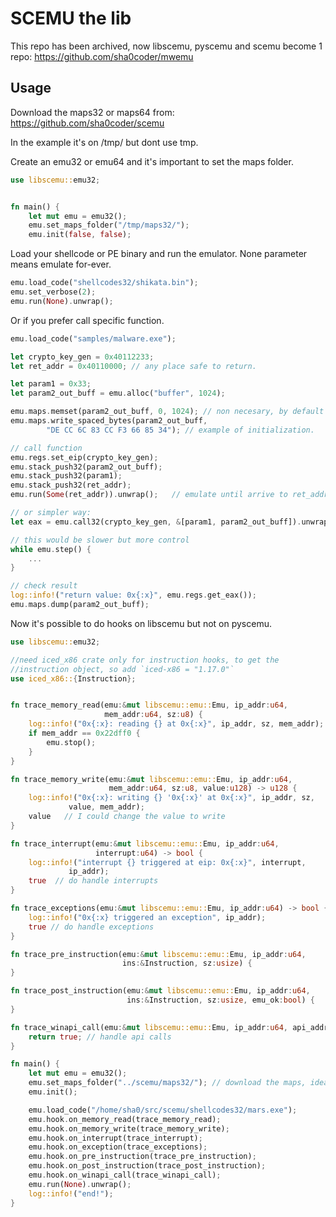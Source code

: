 
# SCEMU the lib

This repo has been archived, now libscemu, pyscemu and scemu become 1 repo:
https://github.com/sha0coder/mwemu




## Usage

Download the maps32 or maps64 from:
https://github.com/sha0coder/scemu

In the example it's on /tmp/ but dont use tmp.

Create an emu32 or emu64 and it's important to set the maps folder.

```rust
use libscemu::emu32;


fn main() {
    let mut emu = emu32();
    emu.set_maps_folder("/tmp/maps32/");
    emu.init(false, false);
```

Load your shellcode or PE binary and run the emulator.
None parameter means emulate for-ever.

```rust
emu.load_code("shellcodes32/shikata.bin");
emu.set_verbose(2);
emu.run(None).unwrap(); 
```

Or if you prefer call specific function.

```rust
emu.load_code("samples/malware.exe");

let crypto_key_gen = 0x40112233;
let ret_addr = 0x40110000; // any place safe to return.

let param1 = 0x33;
let param2_out_buff = emu.alloc("buffer", 1024);

emu.maps.memset(param2_out_buff, 0, 1024); // non necesary, by default alloc create zeros.
emu.maps.write_spaced_bytes(param2_out_buff, 
        "DE CC 6C 83 CC F3 66 85 34"); // example of initialization.

// call function
emu.regs.set_eip(crypto_key_gen);
emu.stack_push32(param2_out_buff);
emu.stack_push32(param1);
emu.stack_push32(ret_addr);
emu.run(Some(ret_addr)).unwrap();   // emulate until arrive to ret_addr

// or simpler way:
let eax = emu.call32(crypto_key_gen, &[param1, param2_out_buff]).unwrap();

// this would be slower but more control
while emu.step() {
    ...
}

// check result
log::info!("return value: 0x{:x}", emu.regs.get_eax());
emu.maps.dump(param2_out_buff);
```

Now it's possible to do hooks on libscemu but not on pyscemu.

```rust
use libscemu::emu32;

//need iced_x86 crate only for instruction hooks, to get the
//instruction object, so add `iced-x86 = "1.17.0"`
use iced_x86::{Instruction};  


fn trace_memory_read(emu:&mut libscemu::emu::Emu, ip_addr:u64, 
                     mem_addr:u64, sz:u8) {
    log::info!("0x{:x}: reading {} at 0x{:x}", ip_addr, sz, mem_addr);
    if mem_addr == 0x22dff0 {
        emu.stop();
    }
}

fn trace_memory_write(emu:&mut libscemu::emu::Emu, ip_addr:u64, 
                      mem_addr:u64, sz:u8, value:u128) -> u128 {
    log::info!("0x{:x}: writing {} '0x{:x}' at 0x{:x}", ip_addr, sz, 
             value, mem_addr);
    value   // I could change the value to write
}

fn trace_interrupt(emu:&mut libscemu::emu::Emu, ip_addr:u64, 
                   interrupt:u64) -> bool {
    log::info!("interrupt {} triggered at eip: 0x{:x}", interrupt, 
             ip_addr);
    true  // do handle interrupts
}   

fn trace_exceptions(emu:&mut libscemu::emu::Emu, ip_addr:u64) -> bool {
    log::info!("0x{:x} triggered an exception", ip_addr);
    true // do handle exceptions
}

fn trace_pre_instruction(emu:&mut libscemu::emu::Emu, ip_addr:u64, 
                         ins:&Instruction, sz:usize) {
}

fn trace_post_instruction(emu:&mut libscemu::emu::Emu, ip_addr:u64, 
                          ins:&Instruction, sz:usize, emu_ok:bool) {
}

fn trace_winapi_call(emu:&mut libscemu::emu::Emu, ip_addr:u64, api_addr:u64) -> bool {
    return true; // handle api calls
}

fn main() {
    let mut emu = emu32();
    emu.set_maps_folder("../scemu/maps32/"); // download the maps, ideally from scemu git.
    emu.init();

    emu.load_code("/home/sha0/src/scemu/shellcodes32/mars.exe");
    emu.hook.on_memory_read(trace_memory_read);
    emu.hook.on_memory_write(trace_memory_write);
    emu.hook.on_interrupt(trace_interrupt);
    emu.hook.on_exception(trace_exceptions);
    emu.hook.on_pre_instruction(trace_pre_instruction);
    emu.hook.on_post_instruction(trace_post_instruction);
    emu.hook.on_winapi_call(trace_winapi_call);
    emu.run(None).unwrap();
    log::info!("end!");
}
```
